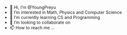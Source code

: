 - 👋 Hi, I’m @YoungPreyu
- 👀 I’m interested in Math, Physics and Computer Science
- 🌱 I’m currently learning CS and Programming
- 💞️ I’m looking to collaborate on 
- 📫 How to reach me ...

<!---
YoungPreyu/YoungPreyu is a ✨ special ✨ repository because its `README.md` (this file) appears on your GitHub profile.
You can click the Preview link to take a look at your changes.
--->
